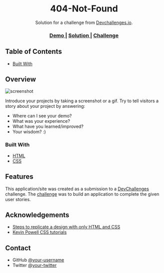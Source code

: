 <h1 align="center">404-Not-Found</h1>

<div align="center">
   Solution for a challenge from  <a href="http://devchallenges.io" target="_blank">Devchallenges.io</a>.
</div>

<div align="center">
  <h3>
    <a href="https://condescending-lumiere-ea7f95.netlify.app/404notfound">
      Demo
    </a>
    <span> | </span>
    <a href="https://github.com/LeilyD/404-Not-Found-">
      Solution
    </a>
    <span> | </span>
    <a href="https://devchallenges.io/challenges/wBunSb7FPrIepJZAg0sY">
      Challenge
    </a>
  </h3>
</div>

<!-- TABLE OF CONTENTS -->

## Table of Contents

  - [Built With](#HTML/CSS)


<!-- OVERVIEW -->

## Overview

![screenshot]()

Introduce your projects by taking a screenshot or a gif. Try to tell visitors a story about your project by answering:

- Where can I see your demo?
- What was your experience?
- What have you learned/improved?
- Your wisdom? :)

### Built With

<!-- This section should list any major frameworks that you built your project using. Here are a few examples.-->

- [HTML](https://developer.mozilla.org/en-US/docs/Web/HTML)
- [CSS](https://developer.mozilla.org/en-US/docs/Web/CSS)


## Features

<!-- List the features of your application or follow the template. Don't share the figma file here :) -->

This application/site was created as a submission to a [DevChallenges](https://devchallenges.io/challenges) challenge. The [challenge](https://devchallenges.io/challenges/wBunSb7FPrIepJZAg0sY) was to build an application to complete the given user stories.


## Acknowledgements

<!-- This section should list any articles or add-ons/plugins that helps you to complete the project. This is optional but it will help you in the future. For example -->

- [Steps to replicate a design with only HTML and CSS](https://devchallenges-blogs.web.app/how-to-replicate-design/)
- [Kevin Powell CSS tutorials](https://www.bing.com/videos/search?q=kevin+powell+css+21+day+challenge&&view=detail&mid=721555B982BE537CB946721555B982BE537CB946&&FORM=VRDGAR&ru=%2Fvideos%2Fsearch%3Fq%3Dkevin%2Bpowell%2Bcss%2B21%2Bday%2Bchallenge%26FORM%3DHDRSC3)


## Contact

- GitHub [@your-username](https://github.com/LeilyD)
- Twitter [@your-twitter](https://twitter.com/day_mrz)
